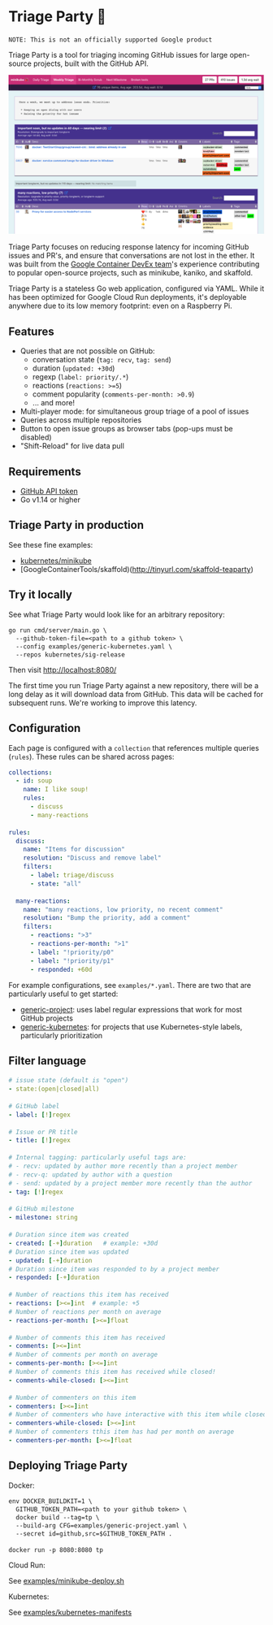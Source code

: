 # Triage Party 🎉

`NOTE: This is not an officially supported Google product`

Triage Party is a tool for triaging incoming GitHub issues for large open-source projects, built with the GitHub API.

![screenshot](screenshot.png)

Triage Party focuses on reducing response latency for incoming GitHub issues and PR's, and ensure that conversations are not lost in the ether. It was built from the [Google Container DevEx team](http://github.com/GoogleContainerTools)'s experience contributing to popular open-source projects, such as minikube, kaniko, and skaffold.

Triage Party is a stateless Go web application, configured via YAML. While it has been optimized for Google Cloud Run deployments, it's deployable anywhere due to its low memory footprint: even on a Raspberry Pi.

## Features

* Queries that are not possible on GitHub:
  * conversation state (`tag: recv`, `tag: send`)
  * duration (`updated: +30d`)
  * regexp (`label: priority/.*`)
  * reactions (`reactions: >=5`)
  * comment popularity (`comments-per-month: >0.9`)
  * ... and more!
* Multi-player mode: for simultaneous group triage of a pool of issues
* Queries across multiple repositories
* Button to open issue groups as browser tabs (pop-ups must be disabled)
* "Shift-Reload" for live data pull

## Requirements

* [GitHub API token](https://help.github.com/en/articles/creating-a-personal-access-token-for-the-command-line)
* Go v1.14 or higher

## Triage Party in production

See these fine examples:

* [kubernetes/minikube](http://tinyurl.com/mk-tparty)
* [GoogleContainerTools/skaffold)(http://tinyurl.com/skaffold-teaparty)

## Try it locally

See what Triage Party would look like for an arbitrary repository:

```shell
go run cmd/server/main.go \
  --github-token-file=<path to a github token> \
  --config examples/generic-kubernetes.yaml \
  --repos kubernetes/sig-release
```

Then visit [http://localhost:8080/](http://localhost:8080/)

The first time you run Triage Party against a new repository, there will be a long delay as it will download data from GitHub. This data will be cached for subsequent runs. We're working to improve this latency.

## Configuration

Each page is configured with a `collection` that references multiple queries (`rules`). These rules can be shared across pages:

```yaml
collections:
  - id: soup
    name: I like soup!
    rules:
      - discuss
      - many-reactions

rules:
  discuss:
    name: "Items for discussion"
    resolution: "Discuss and remove label"
    filters:
      - label: triage/discuss
      - state: "all"

  many-reactions:
    name: "many reactions, low priority, no recent comment"
    resolution: "Bump the priority, add a comment"
    filters:
      - reactions: ">3"
      - reactions-per-month: ">1"
      - label: "!priority/p0"
      - label: "!priority/p1"
      - responded: +60d
```

For example configurations, see `examples/*.yaml`. There are two that are particularly useful to get started:

* [generic-project](examples/generic-project.yaml): uses label regular expressions that work for most GitHub projects
* [generic-kubernetes](examples/generic-project.yaml): for projects that use Kubernetes-style labels, particularly  prioritization

## Filter language

```yaml
# issue state (default is "open")
- state:(open|closed|all)

# GitHub label
- label: [!]regex

# Issue or PR title
- title: [!]regex

# Internal tagging: particularly useful tags are:
# - recv: updated by author more recently than a project member
# - recv-q: updated by author with a question
# - send: updated by a project member more recently than the author
- tag: [!]regex

# GitHub milestone
- milestone: string

# Duration since item was created
- created: [-+]duration   # example: +30d
# Duration since item was updated
- updated: [-+]duration
# Duration since item was responded to by a project member
- responded: [-+]duration

# Number of reactions this item has received
- reactions: [><=]int  # example: +5
# Number of reactions per month on average
- reactions-per-month: [><=]float

# Number of comments this item has received
- comments: [><=]int
# Number of comments per month on average
- comments-per-month: [><=]int
# Number of comments this item has received while closed!
- comments-while-closed: [><=]int

# Number of commenters on this item
- commenters: [><=]int
# Number of commenters who have interactive with this item while closed
- commenters-while-closed: [><=]int
# Number of commenters tthis item has had per month on average
- commenters-per-month: [><=]float
```

## Deploying Triage Party

Docker:

```shell
env DOCKER_BUILDKIT=1 \
  GITHUB_TOKEN_PATH=<path to your github token> \
  docker build --tag=tp \
  --build-arg CFG=examples/generic-project.yaml \
  --secret id=github,src=$GITHUB_TOKEN_PATH .

docker run -p 8080:8080 tp
```

Cloud Run:

See [examples/minikube-deploy.sh](examples/minikube-deploy.sh)

Kubernetes:

See [examples/kubernetes-manifests](examples/kubernetes-manifests)

